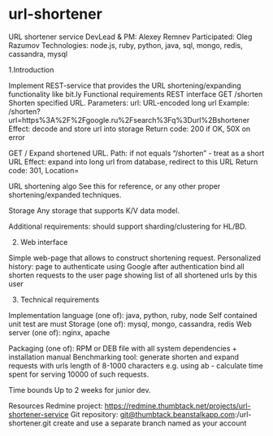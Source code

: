 url-shortener
=============

URL shortener service
DevLead & PM: Alexey Remnev
Participated: Oleg Razumov
Technologies: node.js, ruby, python, java, sql, mongo, redis, cassandra, mysql

1.Introduction

Implement REST-service that provides the URL shortening/expanding functionality like bit.ly
Functional requirements
REST interface
GET /shorten
Shorten specified URL.
Parameters:
url: URL-encoded long url
Example:
/shorten?url=https%3A%2F%2Fgoogle.ru%2Fsearch%3Fq%3Durl%2Bshortener
Effect: decode and store url into storage
Return code: 200 if OK, 50X on error

GET /
Expand shortened URL.
Path: if not equals “/shorten” - treat as a short URL
Effect: expand into long url from database, redirect to this URL
Return code: 301, Location=<longurl>

URL shortening algo
See this for reference, or any other proper shortening/expanded techniques.

Storage
    Any storage that supports K/V data model.

Additional requirements:
    should support sharding/clustering for HL/BD.


2. Web interface

Simple web-page that allows to construct shortening request.
Personalized history:
page to authenticate using Google
after authentication bind all shorten requests to the user
page showing list of all shortened urls by this user

3. Technical requirements

Implementation language (one of): java, python, ruby, node
Self contained unit test are must
Storage (one of): mysql, mongo, cassandra, redis
Web server (one of): nginx, apache

Packaging (one of): RPM or DEB file with all system dependencies + installation manual
Benchmarking tool: generate shorten and expand requests with urls length of 8-1000 characters e.g. using ab - calculate time spent for serving 10000 of such requests.

Time bounds
Up to 2 weeks for junior dev.

Resources
Redmine project: https://redmine.thumbtack.net/projects/url-shortener-service
Git repository: git@thumbtack.beanstalkapp.com:/url-shortener.git
create and use a separate branch named as your account
